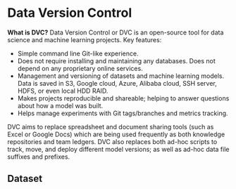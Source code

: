 # Data Version Control

**What is DVC?** Data Version Control or DVC is an open-source tool for data science and machine learning projects. Key features:

 - Simple command line Git-like experience. 
 - Does not require installing and maintaining any databases. Does not depend on any proprietary online services.
 - Management and versioning of datasets and machine learning models. Data is saved in S3, Google cloud, Azure, Alibaba cloud, SSH server, HDFS, or even local HDD RAID.
 - Makes projects reproducible and shareable; helping to answer questions about how a model was built.
 - Helps manage experiments with Git tags/branches and metrics tracking.

DVC aims to replace spreadsheet and document sharing tools (such as Excel or Google Docs) which are being used frequently as both knowledge repositories and team ledgers. DVC also replaces both ad-hoc scripts to track, move, and deploy different model versions; as well as ad-hoc data file suffixes and prefixes.

## Dataset

